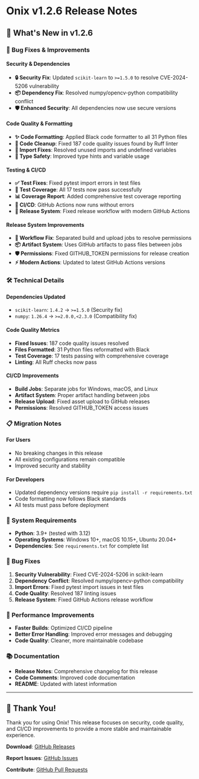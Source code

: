 # Onix v1.2.6 Release Notes

## 🚀 What's New in v1.2.6

### 🔧 **Bug Fixes & Improvements**

#### **Security & Dependencies**

- **🔒 Security Fix**: Updated `scikit-learn` to `>=1.5.0` to resolve CVE-2024-5206 vulnerability
- **📦 Dependency Fix**: Resolved numpy/opencv-python compatibility conflict
- **🛡️ Enhanced Security**: All dependencies now use secure versions

#### **Code Quality & Formatting**

- **✨ Code Formatting**: Applied Black code formatter to all 31 Python files
- **🧹 Code Cleanup**: Fixed 187 code quality issues found by Ruff linter
- **📝 Import Fixes**: Resolved unused imports and undefined variables
- **🎯 Type Safety**: Improved type hints and variable usage

#### **Testing & CI/CD**

- **✅ Test Fixes**: Fixed pytest import errors in test files
- **🧪 Test Coverage**: All 17 tests now pass successfully
- **📊 Coverage Report**: Added comprehensive test coverage reporting
- **🔄 CI/CD**: GitHub Actions now runs without errors
- **🚀 Release System**: Fixed release workflow with modern GitHub Actions

#### **Release System Improvements**

- **🔧 Workflow Fix**: Separated build and upload jobs to resolve permissions
- **📦 Artifact System**: Uses GitHub artifacts to pass files between jobs
- **🛡️ Permissions**: Fixed GITHUB_TOKEN permissions for release creation
- **⚡ Modern Actions**: Updated to latest GitHub Actions versions

### 🛠️ **Technical Details**

#### **Dependencies Updated**

- `scikit-learn`: `1.4.2` → `>=1.5.0` (Security fix)
- `numpy`: `1.26.4` → `>=2.0.0,<2.3.0` (Compatibility fix)

#### **Code Quality Metrics**

- **Fixed Issues**: 187 code quality issues resolved
- **Files Formatted**: 31 Python files reformatted with Black
- **Test Coverage**: 17 tests passing with comprehensive coverage
- **Linting**: All Ruff checks now pass

#### **CI/CD Improvements**

- **Build Jobs**: Separate jobs for Windows, macOS, and Linux
- **Artifact System**: Proper artifact handling between jobs
- **Release Upload**: Fixed asset upload to GitHub releases
- **Permissions**: Resolved GITHUB_TOKEN access issues

### 📋 **Migration Notes**

#### **For Users**

- No breaking changes in this release
- All existing configurations remain compatible
- Improved security and stability

#### **For Developers**

- Updated dependency versions require `pip install -r requirements.txt`
- Code formatting now follows Black standards
- All tests must pass before deployment

### 🔧 **System Requirements**

- **Python**: 3.9+ (tested with 3.12)
- **Operating Systems**: Windows 10+, macOS 10.15+, Ubuntu 20.04+
- **Dependencies**: See `requirements.txt` for complete list

### 🐛 **Bug Fixes**

1. **Security Vulnerability**: Fixed CVE-2024-5206 in scikit-learn
2. **Dependency Conflict**: Resolved numpy/opencv-python compatibility
3. **Import Errors**: Fixed pytest import issues in test files
4. **Code Quality**: Resolved 187 linting issues
5. **Release System**: Fixed GitHub Actions release workflow

### 🚀 **Performance Improvements**

- **Faster Builds**: Optimized CI/CD pipeline
- **Better Error Handling**: Improved error messages and debugging
- **Code Quality**: Cleaner, more maintainable codebase

### 📚 **Documentation**

- **Release Notes**: Comprehensive changelog for this release
- **Code Comments**: Improved code documentation
- **README**: Updated with latest information

---

## 🎉 **Thank You!**

Thank you for using Onix! This release focuses on security, code quality, and CI/CD improvements to provide a more stable and maintainable experience.

**Download**: [GitHub Releases](https://github.com/AhmadAkd/onix-client/releases/tag/v1.2.6)

**Report Issues**: [GitHub Issues](https://github.com/AhmadAkd/onix-client/issues)

**Contribute**: [GitHub Pull Requests](https://github.com/AhmadAkd/onix-client/pulls)
